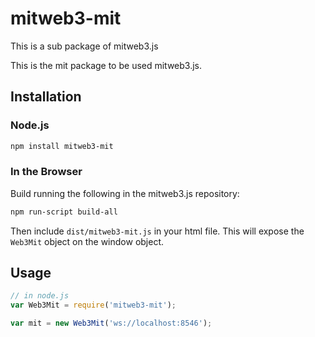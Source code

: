 # mitweb3-mit

This is a sub package of mitweb3.js

This is the mit package to be used mitweb3.js.

## Installation

### Node.js

```bash
npm install mitweb3-mit
```

### In the Browser

Build running the following in the mitweb3.js repository:

```bash
npm run-script build-all
```

Then include `dist/mitweb3-mit.js` in your html file.
This will expose the `Web3Mit` object on the window object.


## Usage

```js
// in node.js
var Web3Mit = require('mitweb3-mit');

var mit = new Web3Mit('ws://localhost:8546');
```


